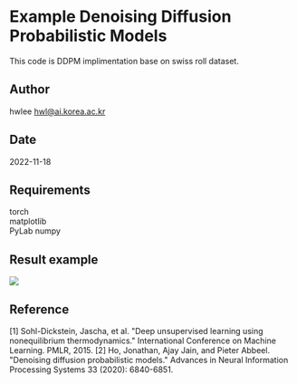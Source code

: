# Example Denoising Diffusion Probabilistic Models

This code is DDPM implimentation base on swiss roll dataset.  

## Author
hwlee
hwl@ai.korea.ac.kr

## Date

2022-11-18

## Requirements

torch  
matplotlib  
PyLab
numpy  

## Result example

![](https://github.com/hwlee11/Example_diffusion_probabilistic_models/blob/master/file/generateRevSamplingSwissRoll256.gif)

## Reference

[1] Sohl-Dickstein, Jascha, et al. "Deep unsupervised learning using nonequilibrium thermodynamics." International Conference on Machine Learning. PMLR, 2015.
[2] Ho, Jonathan, Ajay Jain, and Pieter Abbeel. "Denoising diffusion probabilistic models." Advances in Neural Information Processing Systems 33 (2020): 6840-6851.
